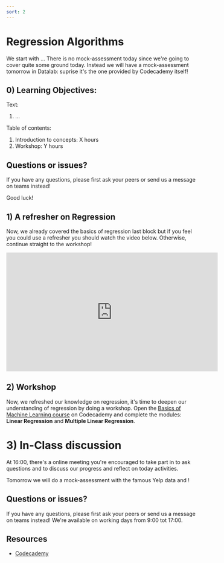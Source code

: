 ```yaml
---
sort: 2
---
```


# Regression Algorithms

We start with ...
There is no mock-assessment today since we're going to cover quite some ground today. Instead we will have a mock-assessment tomorrow in Datalab: suprise it's the one provided by Codecademy itself!

## 0) Learning Objectives:
Text:
1. ...

Table of contents:
1. Introduction to concepts: X hours
2. Workshop: Y hours



## Questions or issues?
If you have any questions, please first ask your peers or send us a message on teams instead!



Good luck!



## 1) A refresher on Regression
Now, we already covered the basics of regression last block but if you feel you could use a refresher you should watch the video below. Otherwise, continue straight to the workshop!
<iframe width="560" height="315" src="https://www.youtube.com/embed/WWqE7YHR4Jc" title="YouTube video player" frameborder="0" allow="accelerometer; autoplay; clipboard-write; encrypted-media; gyroscope; picture-in-picture" allowfullscreen></iframe>

## 2) Workshop
Now, we refreshed our knowledge on regression, it's time to deepen our understanding of regression by doing a workshop. Open the [Basics of Machine Learning course](https://www.codecademy.com/learn/machine-learning) on Codecademy and complete the modules: **Linear Regression** and **Multiple Linear Regression**.


# 3)  In-Class discussion
At 16:00, there's a online meeting you're encouraged to take part in to ask questions and to discuss our progress and reflect on today activities.

Tomorrow we will do a mock-assessment with the famous Yelp data and !

## Questions or issues?
If you have any questions, please first ask your peers or send us a message on teams instead! We're available on working days from 9:00 tot 17:00.

## Resources
- [Codecademy](https://www.codecademy.com/learn/machine-learning)
